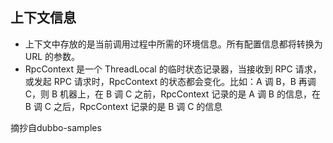 ## 上下文信息
* 上下文中存放的是当前调用过程中所需的环境信息。所有配置信息都将转换为 URL 的参数。
* RpcContext 是一个 ThreadLocal 的临时状态记录器，当接收到 RPC 请求，或发起 RPC 请求时，RpcContext 的状态都会变化。比如：A 调 B，B 再调 C，则 B 机器上，在 B 调 C 之前，RpcContext 记录的是 A 调 B 的信息，在 B 调 C 之后，RpcContext 记录的是 B 调 C 的信息

摘抄自dubbo-samples